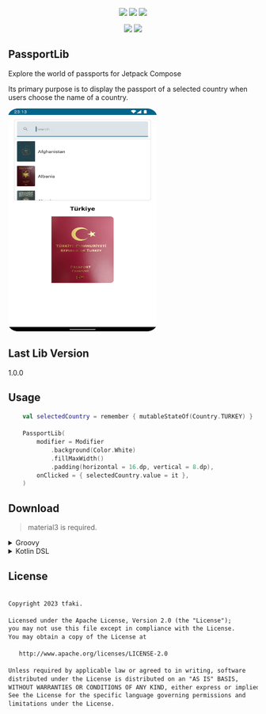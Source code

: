 <p align="center">
  <img src="https://img.shields.io/badge/kotlin-%230095D5.svg?style=for-the-badge&logo=kotlin&logoColor=white">
  <img src="https://img.shields.io/badge/Android-3DDC84?style=for-the-badge&logo=android&logoColor=white">
  <img src="https://img.shields.io/badge/Android%20Studio-3DDC84.svg?style=for-the-badge&logo=android-studio&logoColor=white">
</p>

<p align="center">
  <img src="https://jitpack.io/v/tfaki/CountryCP.svg">
  <img src="https://img.shields.io/badge/License-Apache_2.0-blue.svg">
</p>

## PassportLib
Explore the world of passports for Jetpack Compose

Its primary purpose is to display the passport of a selected country when users choose the name of a country.

<p align="start">
 <img src="assets/passportlib.png" width="300" height="450"/>
</p>

## Last Lib Version

1.0.0

## Usage
```kotlin
    val selectedCountry = remember { mutableStateOf(Country.TURKEY) }

    PassportLib(
        modifier = Modifier
            .background(Color.White)
            .fillMaxWidth()
            .padding(horizontal = 16.dp, vertical = 8.dp),
        onClicked = { selectedCountry.value = it },
    )

```

## Download
> material3 is required.
<details>
  <summary>Groovy</summary>

  ## settings.gradle
  ```gradle
  maven { url 'https://jitpack.io' }
  ```
  ## build.gradle
  ```gradle
  implementation 'androidx.compose.material3:material3:1.1.0'
  implementation 'com.github.ridvanozcan:PassportLib:<latest-version>'
  ```
</details>

<details>
  <summary>Kotlin DSL</summary>

  ## settings.gradle
  ```gradle
  maven(url = "https://jitpack.io")
  ```
  ## build.gradle
  ```gradle
  implementation("androidx.compose.material3:material3:1.1.0")
  implementation("com.github.ridvan:PassportLib:<latest-version>")
  ```
</details>

<div align="start"> <h2 align="start">License</h1> </div>
 
``` xml

Copyright 2023 tfaki.

Licensed under the Apache License, Version 2.0 (the "License");
you may not use this file except in compliance with the License.
You may obtain a copy of the License at

   http://www.apache.org/licenses/LICENSE-2.0

Unless required by applicable law or agreed to in writing, software
distributed under the License is distributed on an "AS IS" BASIS,
WITHOUT WARRANTIES OR CONDITIONS OF ANY KIND, either express or implied.
See the License for the specific language governing permissions and
limitations under the License.
